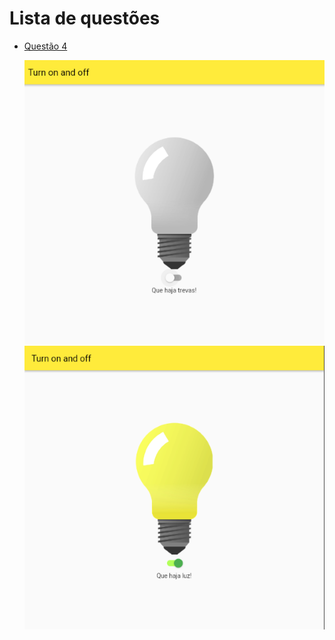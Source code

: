 <h1>Lista de questões</h1>

<ul>
    <li>
       <p>
           <a href="https://github.com/MariaAlice00/ifpi-ads-programacao-para-dispositivos-moveis/tree/main/atividade12/turn_on_off">Questão 4</a>
       </p>
        <p float="left">
            <img src="assets/04-off.png" alt="">
            <img src="assets/04-on.png" alt="">
        </p>
    </li>
</ul>

